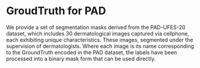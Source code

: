 # GroudTruth for PAD
We provide a set of segmentation masks derived from the PAD-UFES-20 dataset, which includes 30 dermatological images captured via cellphone, each exhibiting unique characteristics. These images, segmented under the supervision of dermatologists. 
Where each image is its name corresponding to the GroundTruth encoded in the PAD dataset, the labels have been processed into a binary mask form that can be used directly.
